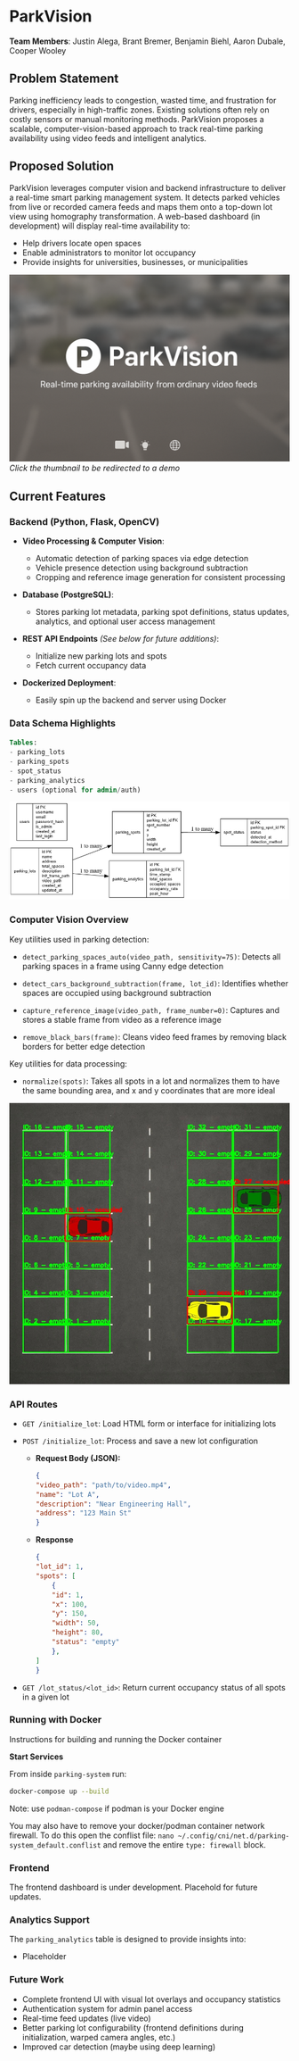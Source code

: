 # ParkVision

**Team Members**: Justin Alega, Brant Bremer, Benjamin Biehl, Aaron Dubale, Cooper Wooley

## Problem Statement

Parking inefficiency leads to congestion, wasted time, and frustration for drivers, especially in high-traffic zones. Existing solutions often rely on costly sensors or manual monitoring methods. ParkVision proposes a scalable, computer-vision-based approach to track real-time parking availability using video feeds and intelligent analytics.

## Proposed Solution

ParkVision leverages computer vision and backend infrastructure to deliver a real-time smart parking management system. It detects parked vehicles from live or recorded camera feeds and maps them onto a top-down lot view using homography transformation. A web-based dashboard (in development) will display real-time availability to:

- Help drivers locate open spaces
- Enable administrators to monitor lot occupancy
- Provide insights for universities, businesses, or municipalities

[![demo](docs/thumbnail.png)](https://youtu.be/zx7e-RMXpoQ)
*Click the thumbnail to be redirected to a demo*

## Current Features

### Backend (Python, Flask, OpenCV)

- **Video Processing & Computer Vision**:
  - Automatic detection of parking spaces via edge detection
  - Vehicle presence detection using background subtraction
  - Cropping and reference image generation for consistent processing

- **Database (PostgreSQL)**:
  - Stores parking lot metadata, parking spot definitions, status updates, analytics, and optional user access management

- **REST API Endpoints** *(See below for future additions)*:
  - Initialize new parking lots and spots
  - Fetch current occupancy data

- **Dockerized Deployment**:
  - Easily spin up the backend and server using Docker

### Data Schema Highlights

```sql
Tables:
- parking_lots
- parking_spots
- spot_status
- parking_analytics
- users (optional for admin/auth)
```

![database schema](docs/graphviz.png)

### Computer Vision Overview

Key utilities used in parking detection:
- `detect_parking_spaces_auto(video_path, sensitivity=75)`: Detects all parking spaces in a frame using Canny edge detection

- `detect_cars_background_subtraction(frame, lot_id)`: Identifies whether spaces are occupied using background subtraction

- `capture_reference_image(video_path, frame_number=0)`: Captures and stores a stable frame from video as a reference image

- `remove_black_bars(frame)`: Cleans video feed frames by removing black borders for better edge detection

Key utilities for data processing:
- `normalize(spots)`: Takes all spots in a lot and normalizes them to have the same bounding area, and x and y coordinates that are more ideal

![backend detection](docs/backend-detection.jpg)

### API Routes

- `GET /initialize_lot`: Load HTML form or interface for initializing lots

- `POST /initialize_lot`: Process and save a new lot configuration

    - **Request Body (JSON):**
        ```json
        {
        "video_path": "path/to/video.mp4",
        "name": "Lot A",
        "description": "Near Engineering Hall",
        "address": "123 Main St"
        }
        ```
    - **Response**
        ```json
        { 
        "lot_id": 1,
        "spots": [
            {
            "id": 1,
            "x": 100,
            "y": 150,
            "width": 50,
            "height": 80,
            "status": "empty"
            },
        ]
        }
        ```

- `GET /lot_status/<lot_id>`: Return current occupancy status of all spots in a given lot

### Running with Docker

Instructions for building and running the Docker container

**Start Services**

From inside `parking-system` run: 
```bash
docker-compose up --build
```
Note: use `podman-compose` if podman is your Docker engine

You may also have to remove your docker/podman container network firewall. To do this open the conflist file: `nano ~/.config/cni/net.d/parking-system_default.conflist` and remove the entire `type: firewall` block.

### Frontend

The frontend dashboard is under development. Placehold for future updates.

### Analytics Support

The `parking_analytics` table is designed to provide insights into:

- Placeholder

### Future Work

- Complete frontend UI with visual lot overlays and occupancy statistics
- Authentication system for admin panel access
- Real-time feed updates (live video)
- Better parking lot configurability (frontend definitions during initialization, warped camera angles, etc.)
- Improved car detection (maybe using deep learning)